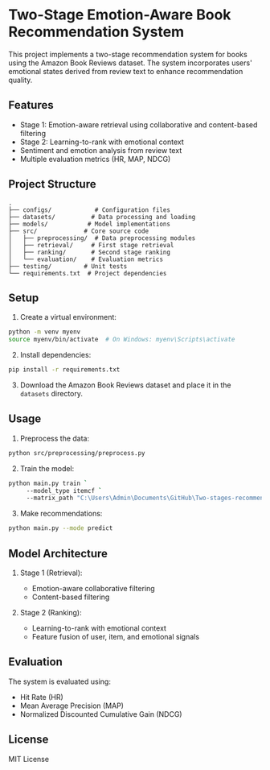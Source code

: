 # Two-Stage Emotion-Aware Book Recommendation System

This project implements a two-stage recommendation system for books using the Amazon Book Reviews dataset. The system incorporates users' emotional states derived from review text to enhance recommendation quality.

## Features
- Stage 1: Emotion-aware retrieval using collaborative and content-based filtering
- Stage 2: Learning-to-rank with emotional context
- Sentiment and emotion analysis from review text
- Multiple evaluation metrics (HR, MAP, NDCG)

## Project Structure
```
.
├── configs/            # Configuration files
├── datasets/          # Data processing and loading
├── models/           # Model implementations
├── src/             # Core source code
│   ├── preprocessing/  # Data preprocessing modules
│   ├── retrieval/     # First stage retrieval
│   ├── ranking/       # Second stage ranking
│   └── evaluation/    # Evaluation metrics
├── testing/         # Unit tests
└── requirements.txt  # Project dependencies
```

## Setup
1. Create a virtual environment:
```bash
python -m venv myenv
source myenv/bin/activate  # On Windows: myenv\Scripts\activate
```

2. Install dependencies:
```bash
pip install -r requirements.txt
```

3. Download the Amazon Book Reviews dataset and place it in the `datasets` directory.

## Usage
1. Preprocess the data:
```bash
python src/preprocessing/preprocess.py
```

2. Train the model:
```bash
python main.py train `
     --model_type itemcf `
     --matrix_path "C:\Users\Admin\Documents\GitHub\Two-stages-recommendation-system\datasets\processed\user_item_sparse_matrix.pkl"
```

3. Make recommendations:
```bash
python main.py --mode predict
```

## Model Architecture
1. Stage 1 (Retrieval):
   - Emotion-aware collaborative filtering
   - Content-based filtering
   
2. Stage 2 (Ranking):
   - Learning-to-rank with emotional context
   - Feature fusion of user, item, and emotional signals

## Evaluation
The system is evaluated using:
- Hit Rate (HR)
- Mean Average Precision (MAP)
- Normalized Discounted Cumulative Gain (NDCG)

## License
MIT License